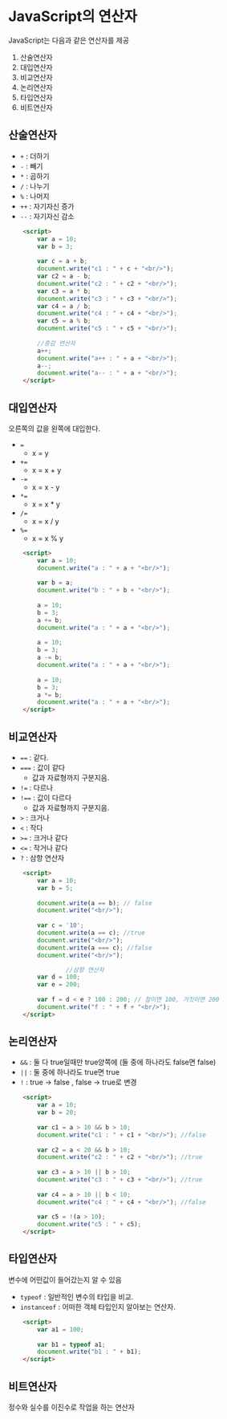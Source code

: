 # JavaScript의 연산자

JavaScript는 다음과 같은 연산자를 제공

1. 산술연산자
2. 대입연산자
3. 비교연산자
4. 논리연산자
5. 타입연산자
6. 비트연산자

## 산술연산자

- `+` : 더하기
- `-` : 빼기
- `*` : 곱하기
- `/` : 나누기
- `%` : 나머지
- `++` : 자기자신 증가
- `--` : 자기자신 감소

```html
	<script>
		var a = 10;
		var b = 3;
		
		var c = a + b;
		document.write("c1 : " + c + "<br/>"); 
		var c2 = a - b;
		document.write("c2 : " + c2 + "<br/>"); 
		var c3 = a * b;
		document.write("c3 : " + c3 + "<br/>"); 
		var c4 = a / b;
		document.write("c4 : " + c4 + "<br/>"); 
		var c5 = a % b;
		document.write("c5 : " + c5 + "<br/>"); 
		
		//증감 연산자
		a++;
		document.write("a++ : " + a + "<br/>"); 
		a--;
		document.write("a-- : " + a + "<br/>"); 
	</script>
```

## 대입연산자

오른쪽의 값을 왼쪽에 대입한다.

- `=`
  - x = y
- `+=`
  - x = x + y
- `-=`
  - x = x - y
- `*=`
  - x = x * y
- `/=`
  - x = x / y
- `%=`
  - x = x % y

```html
	<script>
		var a = 10;
		document.write("a : " + a + "<br/>");
		
		var b = a;
		document.write("b : " + b + "<br/>");
		
		a = 10;
		b = 3;
		a += b;
		document.write("a : " + a + "<br/>");
		
		a = 10;
		b = 3;
		a -= b;
		document.write("a : " + a + "<br/>");
		
		a = 10;
		b = 3;
		a *= b;
		document.write("a : " + a + "<br/>");
	</script>
```

## 비교연산자

- `==` : 같다.
- `===` : 값이 같다
  - 값과 자료형까지 구분지음.
- `!=` : 다르나
- `!==` : 값이 다르다
  - 값과 자료형까지 구분지음.
- `>` : 크거나
- `<` : 작다
- `>=` : 크거나 같다
- `<=` : 작거나 같다
- `?` : 삼항 연산자

```html
	<script>
		var a = 10;
		var b = 5;
		
		document.write(a == b); // false
		document.write("<br/>");
		
		var c = '10';
		document.write(a == c); //true
		document.write("<br/>");
		document.write(a === c); //false
		document.write("<br/>");

        		//삼항 연산자
		var d = 100;
		var e = 200;
		
		var f = d < e ? 100 : 200; // 참이면 100, 거짓이면 200
		document.write("f : " + f + "<br/>");
	</script>
```


## 논리연산자

- `&&` : 둘 다 true일때만 true양쪽에 (둘 중에 하나라도 false면 false)
- `||` : 둘 중에 하나라도 true면 true
- `!` : true -> false , false -> true로 변경

```html
	<script>
		var a = 10;
		var b = 20;
		
		var c1 = a > 10 && b > 10;
		document.write("c1 : " + c1 + "<br/>"); //false
		
		var c2 = a < 20 && b > 10;
		document.write("c2 : " + c2 + "<br/>"); //true
		
		var c3 = a > 10 || b > 10;
		document.write("c3 : " + c3 + "<br/>"); //true
		
		var c4 = a > 10 || b < 10;
		document.write("c4 : " + c4 + "<br/>"); //false
		
		var c5 = !(a > 10);
		document.write("c5 : " + c5);
	</script>
```


## 타입연산자

변수에 어떤값이 들어갔는지 알 수 있음

- `typeof` : 일반적인 변수의 타입을 비교.
- `instanceof` : 어떠한 객체 타입인지 알아보는 연산자.

```html
	<script>
		var a1 = 100;
		
		var b1 = typeof a1;
		document.write("b1 : " + b1);
	</script>
```

## 비트연산자

정수와 실수를 이진수로 작업을 하는 연산자


